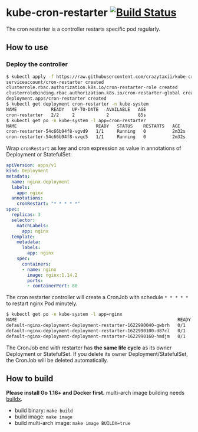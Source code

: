 # kube-cron-restarter [![Build Status](https://travis-ci.com/crazytaxii/kube-cron-restarter.svg?branch=main)](https://travis-ci.com/crazytaxii/kube-cron-restarter)

The cron restarter is a controller restarts specific pod regularly.

## How to use

### Deploy the controller

```bash
$ kubectl apply -f https://raw.githubusercontent.com/crazytaxii/kube-cron-restarter/main/deploy/cron-restarter.yaml
serviceaccount/cron-restarter created
clusterrole.rbac.authorization.k8s.io/cron-restarter-role created
clusterrolebinding.rbac.authorization.k8s.io/cron-restarter-global created
deployment.apps/cron-restarter created
$ kubectl get deployment cron-restarter -n kube-system
NAME             READY   UP-TO-DATE   AVAILABLE   AGE
cron-restarter   2/2     2            2           85s
$ kubectl get po -n kube-system -l app=cron-restarter
NAME                              READY   STATUS    RESTARTS   AGE
cron-restarter-54c66b94f8-vgvd9   1/1     Running   0          2m32s
cron-restarter-54c66b94f8-vvqc5   1/1     Running   0          2m32s
```

Wrap `cronRestart` as key and cron expression as value in annotations of Deployment or StatefulSet:

```yaml
apiVersion: apps/v1
kind: Deployment
metadata:
  name: nginx-deployment
  labels:
    app: nginx
  annotations:
    cronRestart: "* * * * *"
spec:
  replicas: 3
  selector:
    matchLabels:
      app: nginx
  template:
    metadata:
      labels:
        app: nginx
    spec:
      containers:
      - name: nginx
        image: nginx:1.14.2
        ports:
        - containerPort: 80
```

The cron restarter controller will create a CronJob with schedule `* * * * *` to restart nginx Pod minutely.

```bash
$ kubectl get po -n kube-system -l app=nginx
NAME                                                             READY   STATUS      RESTARTS   AGE
default-nginx-deployment-deployment-restarter-1622990040-gwbrh   0/1     Completed   0          2m44s
default-nginx-deployment-deployment-restarter-1622990100-d87cl   0/1     Completed   0          104s
default-nginx-deployment-deployment-restarter-1622990160-hmdjm   0/1     Completed   0          44s
```

The CronJob end with restarter has **the same life cycle** as its owner Deployment or StatefulSet. If you delete its owner Deployment/StatefulSet, the CronJob will be deleted automatically.

## How to build

**Please install Go 1.16+ and Docker first.** multi-arch image building needs [buildx](https://docs.docker.com/buildx/working-with-buildx/).

- build binary: `make build`
- build image: `make image`
- build multi-arch image: `make image BUILDX=true`

